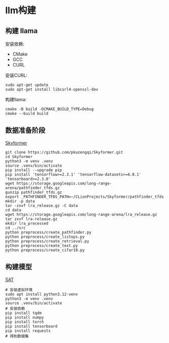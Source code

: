 # llm构建

## 构建 llama

安装依赖:

- CMake
- GCC
- CURL

安装CURL:

```shell
sudo apt-get update
sudo apt-get install libcurl4-openssl-dev
```

构建llama:

```shell
cmake -B build -DCMAKE_BUILD_TYPE=Debug
cmake --build build
```

## 数据准备阶段

[Skyformer](https://github.com/pkuzengqi/Skyformer?tab=readme-ov-file)

```shell
git clone https://github.com/pkuzengqi/Skyformer.git
cd Skyformer
python3 -m venv .venv
source .venv/bin/activate
pip install --upgrade pip
pip install 'tensorflow>=2.3.1' 'tensorflow-datasets>=4.0.1' 'tensorboard>=2.3.0'
wget https://storage.googleapis.com/long-range-arena/pathfinder_tfds.gz
gunzip pathfinder_tfds.gz
export _PATHFINDER_TFDS_PATH=~/CLionProjects/Skyformer/pathfinder_tfds
mkdir -p data
tar -zxvf lra_release.gz -C data
cd data
wget https://storage.googleapis.com/long-range-arena/lra_release.gz
tar zxvf lra-release.gz 
mkdir lra_processed
cd ../src
python preprocess/create_pathfinder.py
python preprocess/create_listops.py
python preprocess/create_retrieval.py
python preprocess/create_text.py
python preprocess/create_cifar10.py
```

## 构建模型

[SAT](https://github.com/mlsys-lab-sogang/SAT?tab=readme-ov-file)

```shell
# 安装虚拟环境
sudo apt install python3.12-venv
python3 -m venv .venv
source .venv/bin/activate
# 安装依赖
pip install tqdm
pip install numpy
pip install torch
pip install tensorboard
pip install requests
# 得到数据集

```
